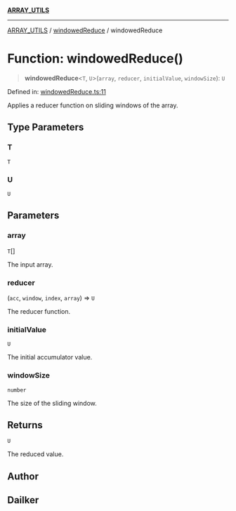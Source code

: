 [**ARRAY_UTILS**](../../README.md)

***

[ARRAY_UTILS](../../README.md) / [windowedReduce](../README.md) / windowedReduce

# Function: windowedReduce()

> **windowedReduce**\<`T`, `U`\>(`array`, `reducer`, `initialValue`, `windowSize`): `U`

Defined in: [windowedReduce.ts:11](https://github.com/dailker/everyutil/blob/62f89e7de05dc079cf02b7e7968c7505f395a23c/src/array/windowedReduce.ts#L11)

Applies a reducer function on sliding windows of the array.

## Type Parameters

### T

`T`

### U

`U`

## Parameters

### array

`T`[]

The input array.

### reducer

(`acc`, `window`, `index`, `array`) => `U`

The reducer function.

### initialValue

`U`

The initial accumulator value.

### windowSize

`number`

The size of the sliding window.

## Returns

`U`

The reduced value.

## Author

## Dailker
